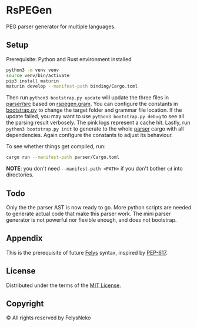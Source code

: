 # RsPEGen

PEG parser generator for multiple languages.

## Setup

Prerequisite: Python and Rust environment installed

```sh
python3 -m venv venv
source venv/bin/activate
pip3 install maturin
maturin develop --manifest-path binding/Cargo.toml
```

Then run `python3 bootstrap.py update` will update the three files in [parser/src](parser/src) based on [rspegen.gram](rspegen.gram). You can configure the constants in [bootstrap.py](bootstrap.py) to change the target folder and grammar file location. If the update failed, you may want to use `python3 bootstrap.py debug` to see all the parsing result verbosely. The pink logs represent a cache hit. Lastly, run `python3 bootstrap.py init` to generate to the whole [parser](parser) cargo with all dependencies. Again configure the constants to adjust its behaviour.

To see whether things get compiled, run:

```sh
cargo run --manifest-path parser/Cargo.toml
```

**NOTE**: you don't need `--manifest-path <PATH>` if you don't bother `cd` into directories.

## Todo

Only the the parser AST is now ready to go. More python scripts are needed to generate actual code that make this parser work. The mini parser generator is not powerful nor flexible enough, and does not bootstrap.

## Appendix

This is the prerequisite of future [Felys](https://github.com/felys-lang/felys) syntax, inspired by [PEP-617](https://peps.python.org/pep-0617/).

## License

Distributed under the terms of the [MIT License](https://github.com/FelysNeko/rspegen/blob/main/LICENSE).

## Copyright

© All rights reserved by FelysNeko

